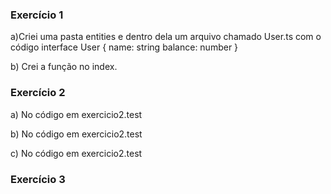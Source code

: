 
### Exercício 1 

a)Criei uma pasta entities e dentro dela um arquivo chamado User.ts com o código 
    interface User {
	name: string
	balance: number
    }

b) Crei a função no index.

### Exercício 2 

a) No código em exercicio2.test

b) No código em exercicio2.test

c) No código em exercicio2.test

### Exercício 3 


